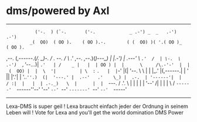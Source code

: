 # dms/powered by Axl

____________________________________________________________

               ('-.  ) (`-.       ('-.             _ .-') _  _   .-')      .-')    
             _(  OO)  ( OO ).    ( OO ).-.        ( (  OO) )( '.( OO )_   ( OO ).  
   ,--.     (,------.(_/.  \_)-. / . --. /         \     .'_ ,--.   ,--.)(_)---\_) 
   |  |.-')  |  .---' \  `.'  /  | \-.  \    .-')  ,`'--..._)|   `.'   | /    _ |  
   |  | OO ) |  |      \     /\.-'-'  |  | _(  OO) |  |  \  '|         | \  :` `.  
   |  |`-' |(|  '--.    \   \ | \| |_.'  |(,------.|  |   ' ||  |'.'|  |  '..`''.) 
  (|  '---.' |  .--'   .'    \_) |  .-.  | '------'|  |   / :|  |   |  | .-._)   \ 
   |      |  |  `---. /  .'.  \  |  | |  |         |  '--'  /|  |   |  | \       / 
   `------'  `------''--'   '--' `--' `--'         `-------' `--'   `--'  `-----'  

____________________________________________________________

Lexa-DMS is super geil !
Lexa braucht einfach jeder der Ordnung in seinem Leben will !
Vote for Lexa and you'll get the world domination DMS Power
